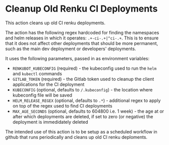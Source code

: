 # Cleanup Old Renku CI Deployments

This action cleans up old CI renku deployments.

The action has the following regex hardcoded for finding the namespaces and helm releases in which it operates:
`.+-ci-.+|^ci-.+`. This is to ensure that it does not affect other deployments that should be more permanent, such
as the main dev deployment or developers' deployments.

It uses the following parameters, passed in as environment variables:
- `RENKUBOT_KUBECONFIG` (required) - the kubeconfig used to run the `helm` and `kubectl` commands
- `GITLAB_TOKEN` (required) - the Gitlab token used to cleanup the client applications for the CI deployment
- `KUBECONFIG` (optional, defaults to `/.kubeconfig`) - the location where kubeconfig file will be saved
- `HELM_RELEASE_REGEX` (optional, defaults to `.*`) - additional regex to apply on top of the regex used to find CI deployments
- `MAX_AGE_SECONDS` (optional, defaults to 604800 i.e. 1 week) - the age at or after which deployments are deleted, if set to zero (or negative) the deployment is immedidately deleted

The intended use of this action is to be setup as a scheduled workflow in github
that runs periodically and cleans up old CI renku deploments.
